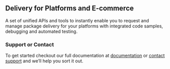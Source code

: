 ## Delivery for Platforms and E-commerce

A set of unified APIs and tools to instantly enable you to request and manage package delivery for your platforms with integrated code samples, debugging and automated testing.




### Support or Contact

To get started checkout our full documentation at [documentation](http://docs.sendypublicapi.apiary.io/) or [contact support](https://sendyit.com/contact) and we’ll help you sort it out.
